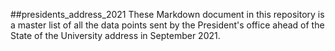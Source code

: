 ##presidents_address_2021
These Markdown document in this repository is a master list of all the data points sent by the President's office ahead of the State of the University address in September 2021.

